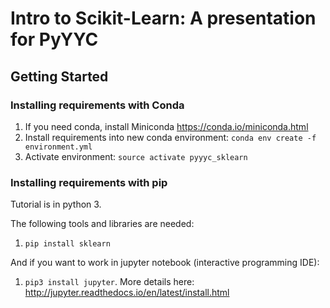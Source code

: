 # Intro to Scikit-Learn: A presentation for PyYYC

## Getting Started

### Installing requirements with Conda

1. If you need conda, install Miniconda https://conda.io/miniconda.html
1. Install requirements into new conda environment: `conda env create -f environment.yml`
1. Activate environment: `source activate pyyyc_sklearn`

### Installing requirements with pip

Tutorial is in python 3.

The following tools and libraries are needed:

1. `pip install sklearn`

And if you want to work in jupyter notebook (interactive programming IDE):

1. `pip3 install jupyter`. More details here: http://jupyter.readthedocs.io/en/latest/install.html


